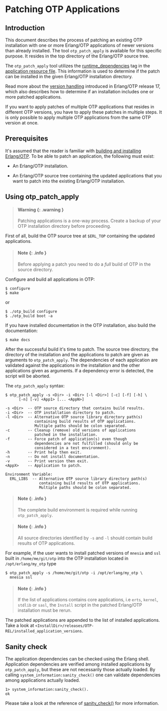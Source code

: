 <!--
%%
%% %CopyrightBegin%
%%
%% SPDX-License-Identifier: Apache-2.0
%%
%% Copyright Ericsson AB 2015-2025. All Rights Reserved.
%%
%% Licensed under the Apache License, Version 2.0 (the "License");
%% you may not use this file except in compliance with the License.
%% You may obtain a copy of the License at
%%
%%     http://www.apache.org/licenses/LICENSE-2.0
%%
%% Unless required by applicable law or agreed to in writing, software
%% distributed under the License is distributed on an "AS IS" BASIS,
%% WITHOUT WARRANTIES OR CONDITIONS OF ANY KIND, either express or implied.
%% See the License for the specific language governing permissions and
%% limitations under the License.
%%
%% %CopyrightEnd%
-->

Patching OTP Applications
=========================

Introduction
------------

This document describes the process of patching an existing OTP
installation with one or more Erlang/OTP applications of newer versions
than already installed. The tool `otp_patch_apply` is available for this
specific purpose. It resides in the top directory of the Erlang/OTP
source tree.

The `otp_patch_apply` tool utilizes the [runtime_dependencies][] tag in
the [application resource file][]. This information is used to determine
if the patch can be installed in the given Erlang/OTP installation
directory.

Read more about the [version handling][] introduced in Erlang/OTP release
17, which also describes how to determine if an installation includes one
or more patched applications.

If you want to apply patches of multiple OTP applications that resides
in different OTP versions, you have to apply these patches in multiple
steps. It is only possible to apply multiple OTP applications from the
same OTP version at once.

Prerequisites
-------------

It's assumed that the reader is familiar with
[building and installing Erlang/OTP][]. To be able to patch an
application, the following must exist:

* An Erlang/OTP installation.

* An Erlang/OTP source tree containing the updated applications that
  you want to patch into the existing Erlang/OTP installation.

Using otp\_patch\_apply
-----------------------

> #### Warning {: .warning }
>
> Patching applications is a one-way process.
> Create a backup of your OTP installation directory before
> proceeding.

First of all, build the OTP source tree at `$ERL_TOP` containing
the updated applications.

> #### Note {: .info }
>
> Before applying a patch you need to do a *full* build
> of OTP in the source directory.

Configure and build all applications in OTP:

	$ configure
	$ make

or

	$ ./otp_build configure
	$ ./otp_build boot -a

If you have installed documentation in the OTP installation, also
build the documentation:

	$ make docs

After the successful build it's time to patch. The source tree directory,
the directory of the installation and the applications to patch are given
as arguments to `otp_patch_apply`. The dependencies of each application
are validated against the applications in the installation and the other
applications given as arguments. If a dependency error is detected, the
script will be aborted.

The `otp_patch_apply` syntax:

	$ otp_patch_apply -s <Dir> -i <Dir> [-l <Dir>] [-c] [-f] [-h] \
          [-n] [-v] <App1> [... <AppN>]
	
	-s <Dir>  -- OTP source directory that contains build results.
	-i <Dir>  -- OTP installation directory to patch.
	-l <Dir>  -- Alternative OTP source library directory path(s)
	             containing build results of OTP applications.
	             Multiple paths should be colon separated.
	-c        -- Cleanup (remove) old versions of applications
	             patched in the installation.
	-f        -- Force patch of application(s) even though
	             dependencies are not fulfilled (should only be
	             considered in a test environment).
	-h        -- Print help then exit.
	-n        -- Do not install documentation.
	-v        -- Print version then exit.
	<AppX>    -- Application to patch.
	
	Environment Variable:
	  ERL_LIBS  -- Alternative OTP source library directory path(s)
	               containing build results of OTP applications.
	               Multiple paths should be colon separated.

> #### Note {: .info }
>
> The complete build environment is required while running
> `otp_patch_apply`.

> #### Note {: .info }
>
> All source directories identified by `-s` and `-l` should
> contain build results of OTP applications.

For example, if the user wants to install patched versions of `mnesia`
and `ssl` built in `/home/me/git/otp` into the OTP installation
located in `/opt/erlang/my_otp` type

	$ otp_patch_apply -s /home/me/git/otp -i /opt/erlang/my_otp \
	  mnesia ssl

> #### Note {: .info }
>
> If the list of applications contains core applications,
> i.e `erts`, `kernel`, `stdlib` or `sasl`, the `Install` script in
> the patched Erlang/OTP installation must be rerun.

The patched applications are appended to the list of installed
applications. Take a look at
`<InstallDir>/releases/OTP-REL/installed_application_versions`.

Sanity check
------------

The application dependencies can be checked using the Erlang shell.
Application dependencies are verified among installed applications by
`otp_patch_apply`, but these are not necessarily those actually loaded.
By calling `system_information:sanity_check()` one can validate
dependencies among applications actually loaded.

```
1> system_information:sanity_check().
ok
```

Please take a look at the reference of [sanity_check()][] for more
information.

[application resource file]: `e:kernel:app.md`
[runtime_dependencies]: `e:kernel:app.md#runtime_dependencies`
[building and installing Erlang/OTP]: INSTALL.md
[version handling]: `e:system:versions.md`
[sanity_check()]: `system_information:sanity_check/0`
